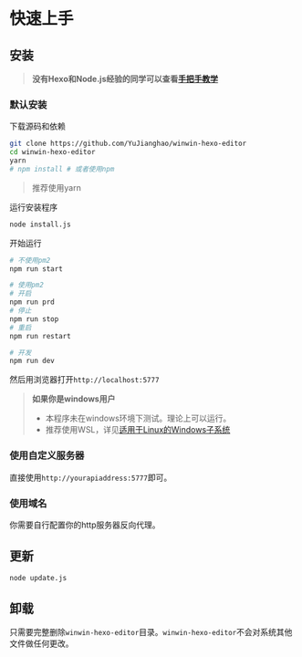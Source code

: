 # 快速上手

## 安装

> **没有Hexo和Node.js经验的同学可以查看[手把手教学](http://blog.yujianghao.cn/2020/03/16/rv13LtBZuoRgOPWy/)**

### 默认安装

下载源码和依赖

```bash
git clone https://github.com/YuJianghao/winwin-hexo-editor
cd winwin-hexo-editor
yarn
# npm install # 或者使用npm
```

> 推荐使用yarn

运行安装程序

```bash
node install.js
```

开始运行

```bash
# 不使用pm2
npm run start

# 使用pm2
# 开启
npm run prd
# 停止
npm run stop
# 重启
npm run restart

# 开发
npm run dev
```

<!-- TODO 如何配置pm2 -->

然后用浏览器打开`http://localhost:5777`

> **如果你是windows用户**
>
> - 本程序未在windows环境下测试。理论上可以运行。
> - 推荐使用WSL，详见[适用于Linux的Windows子系统](https://docs.microsoft.com/zh-cn/windows/wsl/install-win10 )

### 使用自定义服务器

直接使用`http://yourapiaddress:5777`即可。

### 使用域名

你需要自行配置你的http服务器反向代理。

<!-- TODO: 教学如何配置反向代理 -->

## 更新

```bash
node update.js
```

## 卸载

只需要完整删除`winwin-hexo-editor`目录。`winwin-hexo-editor`不会对系统其他文件做任何更改。
